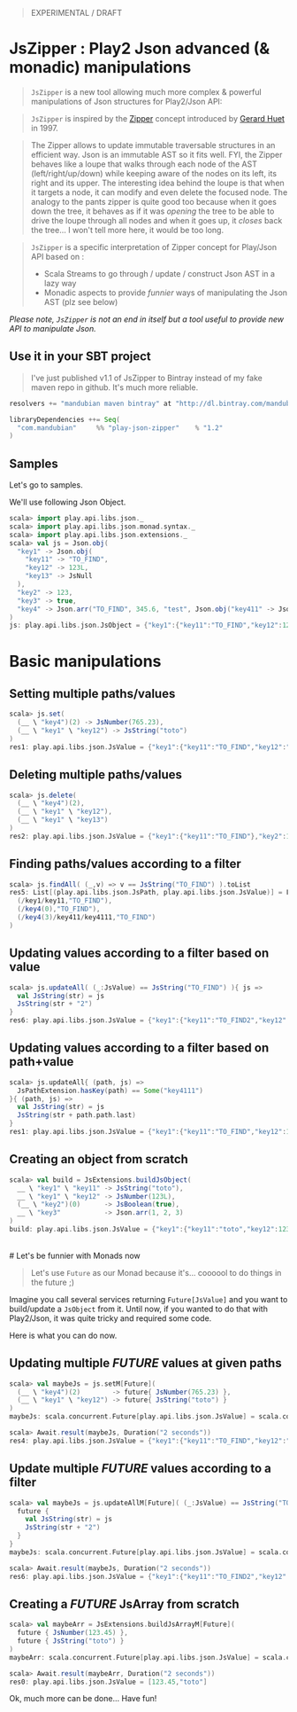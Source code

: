 > EXPERIMENTAL / DRAFT

# JsZipper : Play2 Json advanced (& monadic) manipulations

> `JsZipper` is a new tool allowing much more complex & powerful manipulations of Json structures for Play2/Json API:

> `JsZipper` is inspired by the [Zipper](http://en.wikipedia.org/wiki/Zipper_\(data_structure\)) concept introduced by [Gerard Huet](http://en.wikipedia.org/wiki/G%C3%A9rard_Huet) in 1997. 

>The Zipper allows to update immutable traversable structures in an efficient way. Json is an immutable AST so it fits well. FYI, the Zipper behaves like a loupe that walks through each node of the AST (left/right/up/down) while keeping aware of the nodes on its left, its right and its upper. The interesting idea behind the loupe is that when it targets a node, it can modify and even delete the focused node. The analogy to the pants zipper is quite good too because when it goes down the tree, it behaves as if it was <i>opening</i> the tree to be able to drive the loupe through all nodes and when it goes up, it <i>closes</i> back the tree... I won't tell more here, it would be too long.

> `JsZipper` is a specific interpretation of Zipper concept for Play/Json API based on :
>   - Scala Streams to go through / update / construct Json AST in a lazy way
>   - Monadic aspects to provide _funnier_ ways of manipulating the Json AST (plz see below)

_Please note, `JsZipper` is not an end in itself but a tool useful to provide new API to manipulate Json._

## Use it in your SBT project

> I've just published v1.1 of JsZipper to Bintray instead of my fake maven repo in github.
> It's much more reliable.

```scala
resolvers += "mandubian maven bintray" at "http://dl.bintray.com/mandubian/maven"

libraryDependencies ++= Seq(
  "com.mandubian"     %% "play-json-zipper"    % "1.2"
)
```

## Samples

Let's go to samples.

We'll use following Json Object.

```scala
scala> import play.api.libs.json._
scala> import play.api.libs.json.monad.syntax._
scala> import play.api.libs.json.extensions._
scala> val js = Json.obj(
  "key1" -> Json.obj(
    "key11" -> "TO_FIND",
    "key12" -> 123L,
    "key13" -> JsNull
  ),
  "key2" -> 123,
  "key3" -> true,
  "key4" -> Json.arr("TO_FIND", 345.6, "test", Json.obj("key411" -> Json.obj("key4111" -> "TO_FIND")))
)
js: play.api.libs.json.JsObject = {"key1":{"key11":"TO_FIND","key12":123,"key13":null},"key2":123,"key3":true,"key4":["TO_FIND",345.6,"test",{"key411":{"key4111":"TO_FIND"}}]}
```

# Basic manipulations

## Setting multiple paths/values 

```scala
scala> js.set(
  (__ \ "key4")(2) -> JsNumber(765.23),
  (__ \ "key1" \ "key12") -> JsString("toto")
)
res1: play.api.libs.json.JsValue = {"key1":{"key11":"TO_FIND","key12":"toto","key13":null},"key2":123,"key3":true,"key4":["TO_FIND",345.6,765.23,{"key411":{"key4111":"TO_FIND"}}]}
```

## Deleting multiple paths/values

```scala
scala> js.delete(
  (__ \ "key4")(2),
  (__ \ "key1" \ "key12"),
  (__ \ "key1" \ "key13")
)
res2: play.api.libs.json.JsValue = {"key1":{"key11":"TO_FIND"},"key2":123,"key3":true,"key4":["TO_FIND",345.6,{"key411":{"key4111":"TO_FIND"}}]}
```

## Finding paths/values according to a filter

```scala
scala> js.findAll( (_,v) => v == JsString("TO_FIND") ).toList
res5: List[(play.api.libs.json.JsPath, play.api.libs.json.JsValue)] = List(
  (/key1/key11,"TO_FIND"), 
  (/key4(0),"TO_FIND"), 
  (/key4(3)/key411/key4111,"TO_FIND")
)
```

## Updating values according to a filter based on value

```scala
scala> js.updateAll( (_:JsValue) == JsString("TO_FIND") ){ js =>
  val JsString(str) = js
  JsString(str + "2")
}
res6: play.api.libs.json.JsValue = {"key1":{"key11":"TO_FIND2","key12":123,"key13":null},"key2":123,"key3":true,"key4":["TO_FIND2",345.6,"test",{"key411":{"key4111":"TO_FIND2"}}]}
```

## Updating values according to a filter based on path+value

```scala
scala> js.updateAll{ (path, js) =>
  JsPathExtension.hasKey(path) == Some("key4111")
}{ (path, js) =>
  val JsString(str) = js
  JsString(str + path.path.last)
}
res1: play.api.libs.json.JsValue = {"key1":{"key11":"TO_FIND","key12":123,"key13":null},"key2":123,"key3":true,"key4":["TO_FIND",345.6,"test",{"key411":{"key4111":"TO_FIND/key4111"}}]}
```

## Creating an object from scratch

```scala
scala> val build = JsExtensions.buildJsObject( 
  __ \ "key1" \ "key11" -> JsString("toto"),
  __ \ "key1" \ "key12" -> JsNumber(123L),
  (__ \ "key2")(0)      -> JsBoolean(true),
  __ \ "key3"           -> Json.arr(1, 2, 3)
)
build: play.api.libs.json.JsValue = {"key1":{"key11":"toto","key12":123},"key3":[1,2,3],"key2":[true]}
```

<br/>
# Let's be funnier with Monads now

> Let's use `Future` as our Monad because it's... coooool to do things in the future ;)

Imagine you call several services returning `Future[JsValue]` and you want to build/update a `JsObject` from it. 
Until now, if you wanted to do that with Play2/Json, it was quite tricky and required some code.

Here is what you can do now.

## Updating multiple _FUTURE_ values at given paths

```scala
scala> val maybeJs = js.setM[Future](
  (__ \ "key4")(2)        -> future{ JsNumber(765.23) },
  (__ \ "key1" \ "key12") -> future{ JsString("toto") }
)
maybeJs: scala.concurrent.Future[play.api.libs.json.JsValue] = scala.concurrent.impl.Promise$DefaultPromise@6beb722d

scala> Await.result(maybeJs, Duration("2 seconds"))
res4: play.api.libs.json.JsValue = {"key1":{"key11":"TO_FIND","key12":"toto","key13":null},"key2":123,"key3":true,"key4":["TO_FIND",345.6,765.23,{"key411":{"key4111":"TO_FIND"}}]}
```

## Update multiple _FUTURE_ values according to a filter

```scala
scala> val maybeJs = js.updateAllM[Future]( (_:JsValue) == JsString("TO_FIND") ){ js =>
  future {
    val JsString(str) = js
    JsString(str + "2")
  }
}
maybeJs: scala.concurrent.Future[play.api.libs.json.JsValue] = scala.concurrent.impl.Promise$DefaultPromise@35a4bb1a

scala> Await.result(maybeJs, Duration("2 seconds"))
res6: play.api.libs.json.JsValue = {"key1":{"key11":"TO_FIND2","key12":123,"key13":null},"key2":123,"key3":true,"key4":["TO_FIND2",345.6,"test",{"key411":{"key4111":"TO_FIND2"}}]}
```

## Creating a _FUTURE_ JsArray from scratch

```scala
scala> val maybeArr = JsExtensions.buildJsArrayM[Future](
  future { JsNumber(123.45) },
  future { JsString("toto") }
)
maybeArr: scala.concurrent.Future[play.api.libs.json.JsValue] = scala.concurrent.impl.Promise$DefaultPromise@220d48e4

scala> Await.result(maybeArr, Duration("2 seconds"))
res0: play.api.libs.json.JsValue = [123.45,"toto"]
```

Ok, much more can be done...
Have fun!
